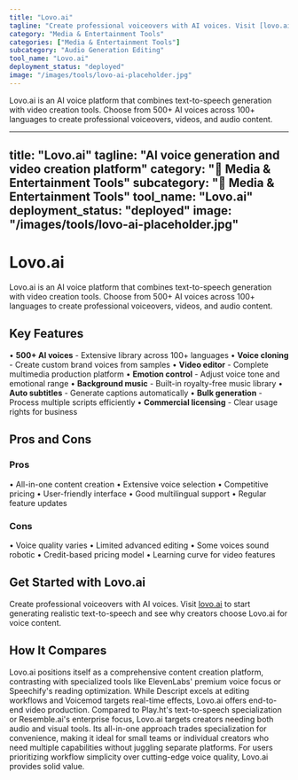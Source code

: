 ```yaml
---
title: "Lovo.ai"
tagline: "Create professional voiceovers with AI voices. Visit [lovo.ai](https://www.lovo.ai) to start generating realistic text-to-speech and see why creators ..."
category: "Media & Entertainment Tools"
categories: ["Media & Entertainment Tools"]
subcategory: "Audio Generation Editing"
tool_name: "Lovo.ai"
deployment_status: "deployed"
image: "/images/tools/lovo-ai-placeholder.jpg"
---
```

Lovo.ai is an AI voice platform that combines text-to-speech generation with video creation tools. Choose from 500+ AI voices across 100+ languages to create professional voiceovers, videos, and audio content.

---
title: "Lovo.ai"
tagline: "AI voice generation and video creation platform"
category: "🎵 Media & Entertainment Tools"
subcategory: "🎵 Media & Entertainment Tools"
tool_name: "Lovo.ai"
deployment_status: "deployed"
image: "/images/tools/lovo-ai-placeholder.jpg"
---

# Lovo.ai

Lovo.ai is an AI voice platform that combines text-to-speech generation with video creation tools. Choose from 500+ AI voices across 100+ languages to create professional voiceovers, videos, and audio content.

## Key Features

• **500+ AI voices** - Extensive library across 100+ languages
• **Voice cloning** - Create custom brand voices from samples
• **Video editor** - Complete multimedia production platform
• **Emotion control** - Adjust voice tone and emotional range
• **Background music** - Built-in royalty-free music library
• **Auto subtitles** - Generate captions automatically
• **Bulk generation** - Process multiple scripts efficiently
• **Commercial licensing** - Clear usage rights for business

## Pros and Cons

### Pros
• All-in-one content creation
• Extensive voice selection
• Competitive pricing
• User-friendly interface
• Good multilingual support
• Regular feature updates

### Cons
• Voice quality varies
• Limited advanced editing
• Some voices sound robotic
• Credit-based pricing model
• Learning curve for video features

## Get Started with Lovo.ai

Create professional voiceovers with AI voices. Visit [lovo.ai](https://www.lovo.ai) to start generating realistic text-to-speech and see why creators choose Lovo.ai for voice content.

## How It Compares

Lovo.ai positions itself as a comprehensive content creation platform, contrasting with specialized tools like ElevenLabs' premium voice focus or Speechify's reading optimization. While Descript excels at editing workflows and Voicemod targets real-time effects, Lovo.ai offers end-to-end video production. Compared to Play.ht's text-to-speech specialization or Resemble.ai's enterprise focus, Lovo.ai targets creators needing both audio and visual tools. Its all-in-one approach trades specialization for convenience, making it ideal for small teams or individual creators who need multiple capabilities without juggling separate platforms. For users prioritizing workflow simplicity over cutting-edge voice quality, Lovo.ai provides solid value.